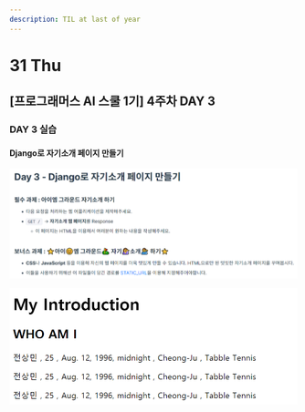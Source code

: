 ```yaml
---
description: TIL at last of year
---
```


# 31 Thu

## \[프로그래머스 AI 스쿨 1기\] 4주차 DAY **3**

### DAY 3 실습

#### Django로 자기소개 페이지 만들기

![](../../.gitbook/assets/image%20%2893%29.png)

![](../../.gitbook/assets/image%20%2892%29.png)

